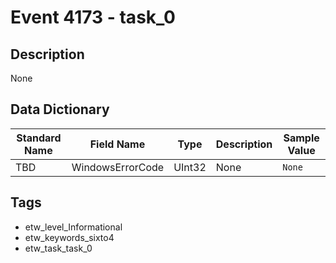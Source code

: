 # Event 4173 - task_0

## Description
None

## Data Dictionary
|Standard Name|Field Name|Type|Description|Sample Value|
|---|---|---|---|---|
|TBD|WindowsErrorCode|UInt32|None|`None`|

## Tags
* etw_level_Informational
* etw_keywords_sixto4
* etw_task_task_0